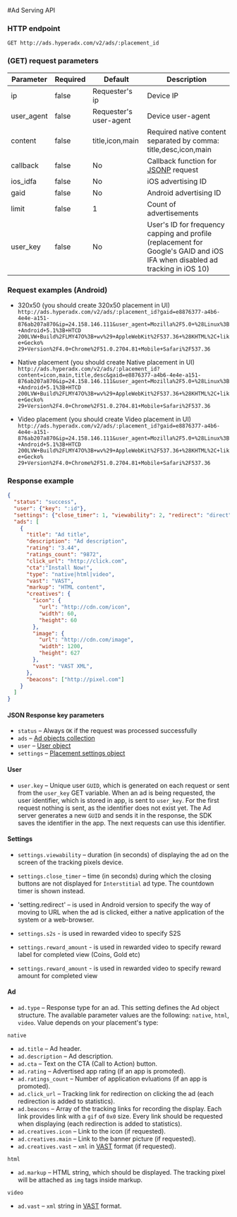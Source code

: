#Ad Serving API 

### HTTP endpoint

`GET http://ads.hyperadx.com/v2/ads/:placement_id`

### (GET) request parameters

Parameter | Required | Default | Description
--------- | ------- | ------- | -----------
ip | false | Requester's ip | Device IP
user_agent | false | Requester's user-agent | Device user-agent
content | false | title,icon,main | Required native content separated by comma: title,desc,icon,main
callback | false | No | Callback function for [JSONP](https://en.wikipedia.org/wiki/JSONP) request
ios_idfa | false| No | iOS advertising ID
gaid | false | No | Android advertising ID
limit | false | 1 | Count of advertisements
user_key | false | No | User's ID for frequency capping and profile (replacement for Google's GAID and iOS IFA when disabled ad tracking in iOS 10)

### Request examples (Android)

* 320x50 (you should create 320x50 placement in UI) `http://ads.hyperadx.com/v2/ads/:placement_id?gaid=e8876377-a4b6-4e4e-a151-876ab207a870&ip=24.158.146.111&user_agent=Mozilla%2F5.0+%28Linux%3B+Android+5.1%3B+HTCD
200LVW+Build%2FLMY47O%3B+wv%29+AppleWebKit%2F537.36+%28KHTML%2C+like+Gecko%
29+Version%2F4.0+Chrome%2F51.0.2704.81+Mobile+Safari%2F537.36`

* Native placement (you should create Native placement in UI) `http://ads.hyperadx.com/v2/ads/:placement_id?content=icon,main,title,desc&gaid=e8876377-a4b6-4e4e-a151-876ab207a870&ip=24.158.146.111&user_agent=Mozilla%2F5.0+%28Linux%3B+Android+5.1%3B+HTCD
200LVW+Build%2FLMY47O%3B+wv%29+AppleWebKit%2F537.36+%28KHTML%2C+like+Gecko%
29+Version%2F4.0+Chrome%2F51.0.2704.81+Mobile+Safari%2F537.36`

* Video placement (you should create Video placement in UI) `http://ads.hyperadx.com/v2/ads/:placement_id?gaid=e8876377-a4b6-4e4e-a151-876ab207a870&ip=24.158.146.111&user_agent=Mozilla%2F5.0+%28Linux%3B+Android+5.1%3B+HTCD
200LVW+Build%2FLMY47O%3B+wv%29+AppleWebKit%2F537.36+%28KHTML%2C+like+Gecko%
29+Version%2F4.0+Chrome%2F51.0.2704.81+Mobile+Safari%2F537.36`

### Response example

```json
{
  "status": "success",
  "user": {"key": ":id"},
  "settings": {"close_timer": 1, "viewability": 2, "redirect": "direct", "reward_label": "Coins", "reward_amount": 10},
  "ads": [
    {
      "title": "Ad title",
      "description": "Ad description",
      "rating": "3.44",
      "ratings_count": "9872",
      "click_url": "http://click.com",
      "cta":"Install Now!",
      "type": "native|html|video",
      "vast": "VAST",
      "markup": "HTML content",
      "creatives": {
        "icon": {
          "url": "http://cdn.com/icon",
          "width": 60,
          "height": 60
        },
        "image": {
          "url": "http://cdn.com/image",
          "width": 1200,
          "height": 627
        },
        "vast": "VAST XML",
      },
      "beacons": ["http://pixel.com"]
    }
  ]
}
```

#### JSON Response key parameters

* `status` – Always `OK` if the request was processed successfully 
* `ads` – [Ad objects collection](#ad)
* `user` – [User object](#user)
* `settings` – [Placement settings object](#settings)

#### User

* `user.key` – Unique user `GUID`, which is generated on each request or sent from the `user_key` GET variable.
When an ad is being requested, the user identifier, which is stored in app, is sent to `user_key`. For the first request nothing is sent, as the identifier does not exist yet. The Ad server generates a new `GUID` and sends it in the response, 
the SDK saves the identifier in the app. The next requests can use this identifier. 

#### Settings

* `settings.viewability` – duration (in seconds) of displaying the ad on the screen of the tracking pixels device. 

* `settings.close_timer` – time (in seconds) during which the closing buttons are not displayed for `Interstitial` ad type. The countdown timer is shown instead.

* 'setting.redirect' – is used in Android version to specify the way of moving to URL when the ad is clicked, either a native application of the system or a web-browser.

* `settings.s2s` - is used in rewarded video to specify S2S

* `settings.reward_amount` - is used in rewarded video to specify reward label for completed view (Coins, Gold etc)

* `settings.reward_amount` - is used in rewarded video to specify reward amount for completed view

#### Ad

* `ad.type` – Response type for an ad. This setting defines the Ad object structure. The available parameter values are the following: `native`, `html`, `video`. Value depends on your placement's type:

`native`

* `ad.title` – Ad header.
* `ad.description` – Ad description.
* `ad.cta` – Text on the CTA (Call to Action) button.
* `ad.rating` – Advertised app rating (if an app is promoted).
* `ad.ratings_count` – Number of application evluations (if an app is promoted).
* `ad.click_url` – Tracking link for redirection on clicking the ad (each redirection is added to statistics).
* `ad.beacons` – Array of the tracking links for recording the display. Each link provides link with a `gif` of `0х0` size. Every link should be requested when displaying (each redirection is added to statistics).
* `ad.creatives.icon` – Link to the icon (if requested).
* `ad.creatives.main` – Link to the banner picture (if requested). 
* `ad.creatives.vast` – `xml` in [VAST](https://www.iab.com/guidelines/digital-video-ad-serving-template-vast-3-0/) format (if requested). 

`html`

* `ad.markup` – HTML string, which should be displayed. The tracking pixel will be attached as `img` tags inside markup.

`video`

* `ad.vast` – `xml` string in [VAST](https://www.iab.com/guidelines/digital-video-ad-serving-template-vast-3-0/) format.
